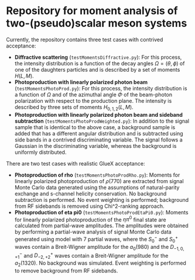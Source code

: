 # Repository for moment analysis of two-(pseudo)scalar meson systems #

Currently, the repository contains three test cases with contrived acceptance:

* **Diffractive scattering** (`testMomentsDiffractive.py`): For this process, the intensity distribution is a function of the decay angles $\Omega = (\theta, \phi)$ of one of the daughters particles and is described by a set of moments $H(L, M)$.
* **Photoproduction with linearly polarized photon beam** (`testMomentsPhotoProd.py`): For this process, the intensity distribution is a function of $\Omega$ and of the azimuthal angle $\Phi$ of the beam-photon polarization with respect to the production plane. The intensity is described by three sets of moments $H_{0, 1, 2}(L, M)$.
* **Photoproduction with linearly polarized photon beam and sideband subtraction** (`testMomentsPhotoProdWeighted.py`): In addition to the signal sample that is identical to the above case, a background sample is added that has a different angular distribution and is subtracted using side bands in a contrived discriminating variable. The signal follows a Gaussian in the discriminating variable, whereas the background is uniformly distributed.

There are two test cases with realistic GlueX acceptance:

* **Photoproduction of rho**  (`testMomentsPhotoProdRho.py`): Moments for linearly polarized photoproduction of $\rho(770)$ are extracted from signal Monte Carlo data generated using the assumptions of natural-parity exchange and s-channel helicity conservation. No background subtraction is performed. No event weighting is performed; background from RF sidebands is removed using Chi^2-ranking approach.
* **Photoproduction of eta pi0**  (`testMomentsPhotoProdEtaPi0.py`): Moments for linearly polarized photoproduction of the $\eta \pi^0$ final state are calculated from partial-wave amplitudes. The amplitudes were obtained by performing a partial-wave analysis of signal Monte Carlo data generated using model with 7 partial waves, where the $S_0^-$ and $S_0^+$ waves contain a Breit-Wigner amplitude for the $a_0(980)$ and the $D_{-1, 0, +1}^-$ and $D_{-2, +2}^+$ waves contain a Breit-Wigner amplitude for the $a_2(1320)$.  No background was simulated. Event weighting is performed to remove background from RF sidebands.
